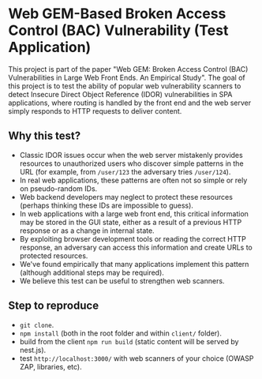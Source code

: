 # Web GEM-Based Broken Access Control (BAC) Vulnerability (Test Application)

This project is part of the paper "Web GEM: Broken Access Control (BAC) Vulnerabilities in Large Web Front Ends. An Empirical Study". The goal of this project is to test the ability of popular web vulnerability scanners to detect Insecure Direct Object Reference (IDOR) vulnerabilities in SPA applications, where routing is handled by the front end and the web server simply responds to HTTP requests to deliver content.

## Why this test?

- Classic IDOR issues occur when the web server mistakenly provides resources to unauthorized users who discover simple patterns in the URL (for example, from `/user/123` the adversary tries `/user/124`).
- In real web applications, these patterns are often not so simple or rely on pseudo-random IDs.
- Web backend developers may neglect to protect these resources (perhaps thinking these IDs are impossible to guess).
- In web applications with a large web front end, this critical information may be stored in the GUI state, either as a result of a previous HTTP response or as a change in internal state.
- By exploiting browser development tools or reading the correct HTTP response, an adversary can access this information and create URLs to protected resources.
- We've found empirically that many applications implement this pattern (although additional steps may be required).
- We believe this test can be useful to strengthen web scanners.

## Step to reproduce

- `git clone`.
- `npm install` (both in the root folder and within `client/` folder).
- build from the client `npm run build` (static content will be served by nest.js).
- test `http://localhost:3000/` with web scanners of your choice (OWASP ZAP, libraries, etc).